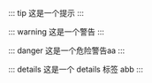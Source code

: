 ::: tip
这是一个提示
:::

::: warning
这是一个警告
:::

::: danger
这是一个危险警告aa
:::

::: details
这是一个 details 标签 abb
:::